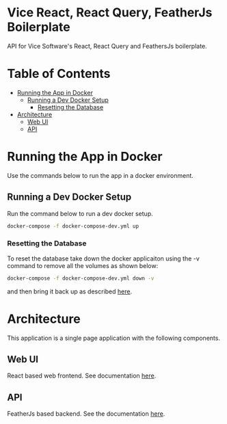 
<!-- TOC ignore:true -->
# Vice React, React Query, FeatherJs Boilerplate
API for Vice Software&#39;s React, React Query and FeathersJs boilerplate.

<!-- TOC ignore:true -->
# Table of Contents

<!-- TOC -->

- [Running the App in Docker](#running-the-app-in-docker)
    - [Running a Dev Docker Setup](#running-a-dev-docker-setup)
        - [Resetting the Database](#resetting-the-database)
- [Architecture](#architecture)
    - [Web UI](#web-ui)
    - [API](#api)

<!-- /TOC -->

# Running the App in Docker
Use the commands below to run the app in a docker environment.

## Running a Dev Docker Setup
Run the command below to run a dev docker setup.

```bash
docker-compose -f docker-compose-dev.yml up
```

### Resetting the Database
To reset the database take down the docker applicaiton using the -v command to remove all the volumes as shown below:

```bash
docker-compose -f docker-compose-dev.yml down -v
```

and then bring it back up as described [here](#running-a-dev-docker-setup).

# Architecture
This application is a single page application with the following components.

## Web UI
React based web frontend. See documentation [here](web/README.md).

## API
FeatherJs based backend. See the documentation [here](api/README.md).



